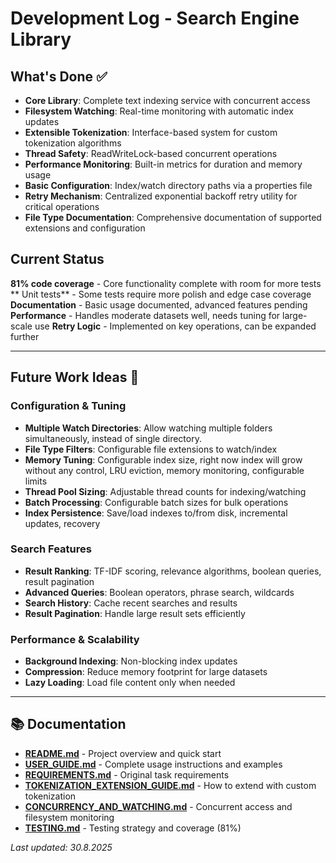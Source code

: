 # Development Log - Search Engine Library

## What's Done ✅
- **Core Library**: Complete text indexing service with concurrent access
- **Filesystem Watching**: Real-time monitoring with automatic index updates  
- **Extensible Tokenization**: Interface-based system for custom tokenization algorithms
- **Thread Safety**: ReadWriteLock-based concurrent operations
- **Performance Monitoring**: Built-in metrics for duration and memory usage
- **Basic Configuration**: Index/watch directory paths via a properties file
- **Retry Mechanism**: Centralized exponential backoff retry utility for critical operations
- **File Type Documentation**: Comprehensive documentation of supported extensions and configuration

## Current Status
**81% code coverage** - Core functionality complete with room for more tests
** Unit tests** - Some tests require more polish and edge case coverage
**Documentation** - Basic usage documented, advanced features pending
**Performance** - Handles moderate datasets well, needs tuning for large-scale use
**Retry Logic** - Implemented on key operations, can be expanded further

---

## Future Work Ideas 🚀

### Configuration & Tuning
- **Multiple Watch Directories**: Allow watching multiple folders simultaneously, instead of single directory.
- **File Type Filters**: Configurable file extensions to watch/index
- **Memory Tuning**: Configurable index size, right now index will grow without any control, LRU eviction, memory monitoring, configurable limits
- **Thread Pool Sizing**: Adjustable thread counts for indexing/watching
- **Batch Processing**: Configurable batch sizes for bulk operations
- **Index Persistence**: Save/load indexes to/from disk, incremental updates, recovery

### Search Features
- **Result Ranking**: TF-IDF scoring, relevance algorithms, boolean queries, result pagination
- **Advanced Queries**: Boolean operators, phrase search, wildcards
- **Search History**: Cache recent searches and results
- **Result Pagination**: Handle large result sets efficiently

### Performance & Scalability
- **Background Indexing**: Non-blocking index updates
- **Compression**: Reduce memory footprint for large datasets
- **Lazy Loading**: Load file content only when needed


---

## 📚 Documentation

- **[README.md](README.md)** - Project overview and quick start
- **[USER_GUIDE.md](USER_GUIDE.md)** - Complete usage instructions and examples
- **[REQUIREMENTS.md](REQUIREMENTS.md)** - Original task requirements
- **[TOKENIZATION_EXTENSION_GUIDE.md](TOKENIZATION_EXTENSION_GUIDE.md)** - How to extend with custom tokenization
- **[CONCURRENCY_AND_WATCHING.md](CONCURRENCY_AND_WATCHING.md)** - Concurrent access and filesystem monitoring
- **[TESTING.md](TESTING.md)** - Testing strategy and coverage (81%)

*Last updated: 30.8.2025*
